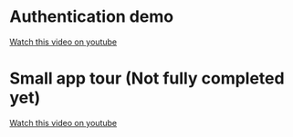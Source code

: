 # Authentication demo
[Watch this video on youtube](https://youtube.com/shorts/7cn1le6hliM?feature=share)

# Small app tour (Not fully completed yet)
[Watch this video on youtube](https://youtu.be/22xSMe0UuDE)
